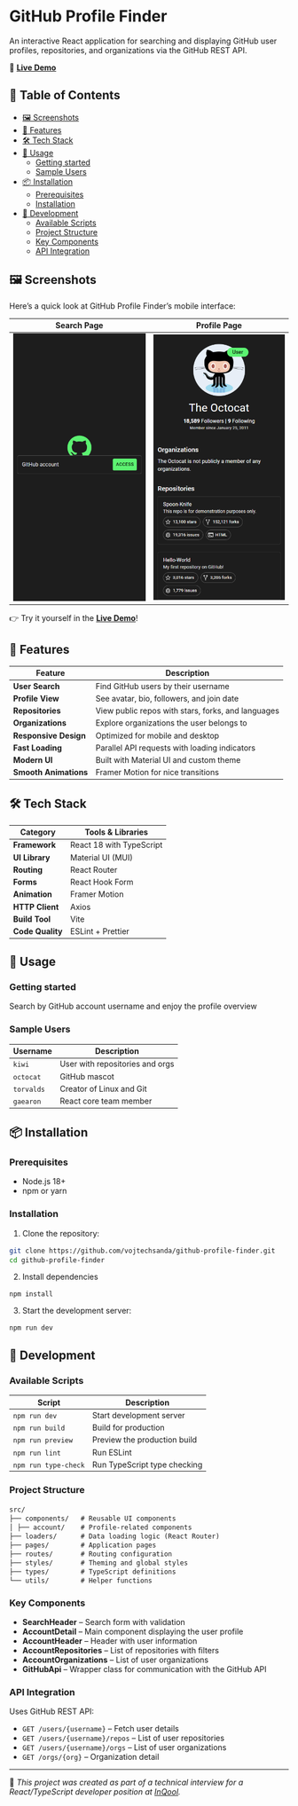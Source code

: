# GitHub Profile Finder

An interactive React application for searching and displaying GitHub user profiles, repositories, and organizations via the GitHub REST API.

🔗 **[Live Demo](https://vojtechsanda.github.io/github-profile-finder/)**

## 📑 Table of Contents

- [🖼️ Screenshots](#-screenshots)
- [🚀 Features](#-features)
- [🛠️ Tech Stack](#-tech-stack)
- [🎯 Usage](#-usage)
  - [Getting started](#getting-started)
  - [Sample Users](#sample-users)
- [📦 Installation](#-installation)
  - [Prerequisites](#prerequisites)
  - [Installation](#installation)
- [🚀 Development](#-development)
  - [Available Scripts](#available-scripts)
  - [Project Structure](#project-structure)
  - [Key Components](#key-components)
  - [API Integration](#api-integration)

## 🖼️ Screenshots

Here’s a quick look at GitHub Profile Finder’s mobile interface:

| Search Page                              | Profile Page                               |
| ---------------------------------------- | ------------------------------------------ |
| ![Search Page](./screenshots/search.png) | ![Profile Page](./screenshots/profile.png) |

👉 Try it yourself in the **[Live Demo](https://vojtechsanda.github.io/github-profile-finder/)**!

## 🚀 Features

| Feature               | Description                                        |
| --------------------- | -------------------------------------------------- |
| **User Search**       | Find GitHub users by their username                |
| **Profile View**      | See avatar, bio, followers, and join date          |
| **Repositories**      | View public repos with stars, forks, and languages |
| **Organizations**     | Explore organizations the user belongs to          |
| **Responsive Design** | Optimized for mobile and desktop                   |
| **Fast Loading**      | Parallel API requests with loading indicators      |
| **Modern UI**         | Built with Material UI and custom theme            |
| **Smooth Animations** | Framer Motion for nice transitions                 |

## 🛠️ Tech Stack

| Category         | Tools & Libraries        |
| ---------------- | ------------------------ |
| **Framework**    | React 18 with TypeScript |
| **UI Library**   | Material UI (MUI)        |
| **Routing**      | React Router             |
| **Forms**        | React Hook Form          |
| **Animation**    | Framer Motion            |
| **HTTP Client**  | Axios                    |
| **Build Tool**   | Vite                     |
| **Code Quality** | ESLint + Prettier        |

## 🎯 Usage

### Getting started

Search by GitHub account username and enjoy the profile overview

### Sample Users

| Username   | Description                     |
| ---------- | ------------------------------- |
| `kiwi`     | User with repositories and orgs |
| `octocat`  | GitHub mascot                   |
| `torvalds` | Creator of Linux and Git        |
| `gaearon`  | React core team member          |

## 📦 Installation

### Prerequisites

- Node.js 18+
- npm or yarn

### Installation

1. Clone the repository:

```bash
git clone https://github.com/vojtechsanda/github-profile-finder.git
cd github-profile-finder
```

2. Install dependencies

```
npm install
```

3. Start the development server:

```
npm run dev
```

## 🚀 Development

### Available Scripts

| Script               | Description                  |
| -------------------- | ---------------------------- |
| `npm run dev`        | Start development server     |
| `npm run build`      | Build for production         |
| `npm run preview`    | Preview the production build |
| `npm run lint`       | Run ESLint                   |
| `npm run type-check` | Run TypeScript type checking |

### Project Structure

```
src/
├── components/   # Reusable UI components
│ ├── account/    # Profile-related components
├── loaders/      # Data loading logic (React Router)
├── pages/        # Application pages
├── routes/       # Routing configuration
├── styles/       # Theming and global styles
├── types/        # TypeScript definitions
└── utils/        # Helper functions
```

### Key Components

- **SearchHeader** – Search form with validation
- **AccountDetail** – Main component displaying the user profile
- **AccountHeader** – Header with user information
- **AccountRepositories** – List of repositories with filters
- **AccountOrganizations** – List of user organizations
- **GitHubApi** – Wrapper class for communication with the GitHub API

### API Integration

Uses GitHub REST API:

- `GET /users/{username}` – Fetch user details
- `GET /users/{username}/repos` – List of user repositories
- `GET /users/{username}/orgs` – List of user organizations
- `GET /orgs/{org}` – Organization detail

---

📌 _This project was created as part of a technical interview for a React/TypeScript developer position at [InQool](https://www.inqool.cz/)._
